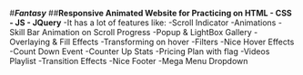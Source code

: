 #***Fantasy***
##**Responsive Animated Website for Practicing on HTML - CSS - JS - JQuery**
-It has a lot of features like:
  -Scroll Indicator
  -Animations
  -Skill Bar Animation on Scroll Progress
  -Popup & LightBox Gallery
  -Overlaying & Fill Effects
  -Transforming on hover
  -Filters
  -Nice Hover Effects
  -Count Down Event
  -Counter Up Stats
  -Pricing Plan with flag
  -Videos Playlist
  -Transition Effects
  -Nice Footer
  -Mega Menu Dropdown
